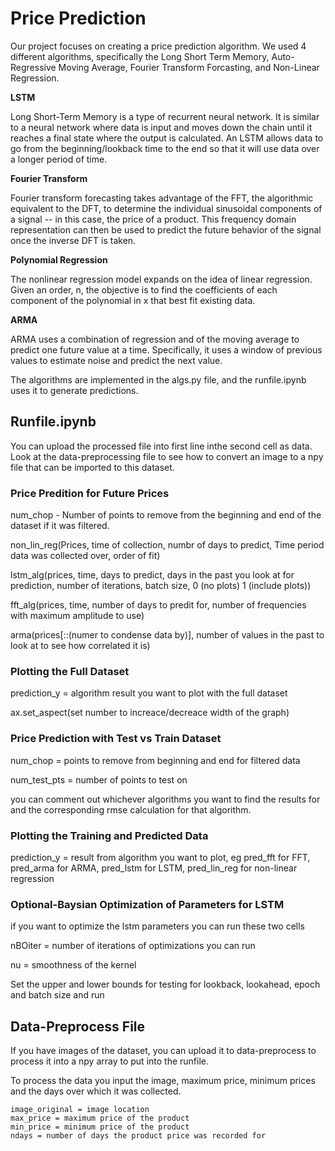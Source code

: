 # Price Prediction

Our project focuses on creating a price prediction algorithm. We used 4 different algorithms, specifically the Long Short Term Memory, Auto-Regressive Moving Average, Fourier Transform Forcasting, and Non-Linear Regression. 

**LSTM**

Long Short-Term Memory is a type of recurrent neural network. It is similar to a neural network where data is input and moves down the chain until it reaches a final state where the output is calculated. An LSTM allows data to go from the beginning/lookback time to the end so that it will use data over a longer period of time. 

**Fourier Transform**

Fourier transform forecasting takes advantage of the FFT, the algorithmic equivalent to the DFT, to determine the individual sinusoidal components of a signal -- in this case, the price of a product. This frequency domain representation can then be used to predict the future behavior of the signal once the inverse DFT is taken.

**Polynomial Regression**

The nonlinear regression model expands on the idea of linear regression. Given an order, n, the objective is to find the coefficients of each component of the polynomial in x that best fit existing data.

**ARMA**

ARMA uses a combination of regression and of the moving average to predict one future value at a time. Specifically, it uses a window of previous values to estimate noise and predict the next value.

The algorithms are implemented in the algs.py file, and the runfile.ipynb uses it to generate predictions. 

## Runfile.ipynb

You can upload the processed file into first line inthe second cell as data. Look at the data-preprocessing file to see how to convert an image to a npy file that can be imported to this dataset. 

### Price Predition for Future Prices

num_chop - Number of points to remove from the beginning and end of the dataset if it was filtered.

non_lin_reg(Prices, time of collection, numbr of days to predict, Time period data was collected over, order of fit)

lstm_alg(prices, time, days to predict, days in the past you look at for prediction, number of iterations, batch size, 0 (no plots) 1 (include plots))

fft_alg(prices, time, number of days to predit for, number of frequencies with maximum amplitude to use)

arma(prices[::(numer to condense data by)], number of values in the past to look at to see how correlated it is)


### Plotting the Full Dataset
    
prediction_y = algorithm result you want to plot with the full dataset

ax.set_aspect(set number to increace/decreace width of the graph)
    

### Price Prediction with Test vs Train Dataset

num_chop = points to remove from beginning and end for filtered data

num_test_pts = number of points to test on

you can comment out whichever algorithms you want to find the results for and the corresponding rmse calculation for that algorithm. 


### Plotting the Training and Predicted Data

prediction_y = result from algorithm you want to plot, eg pred_fft for FFT, pred_arma for ARMA, pred_lstm for LSTM, pred_lin_reg for non-linear regression


### Optional-Baysian Optimization of Parameters for LSTM

if you want to optimize the lstm parameters you can run these two cells

nBOiter = number of iterations of optimizations you can run

nu = smoothness of the kernel

Set the upper and lower bounds for testing for lookback, lookahead, epoch and batch size and run


## Data-Preprocess File

If you have images of the dataset, you can upload it to data-preprocess to process it into a npy array to put into the runfile. 

To process the data you input the image, maximum price, minimum prices and the days over which it was collected. 

    image_original = image location
    max_price = maximum price of the product 
    min_price = minimum price of the product
    ndays = number of days the product price was recorded for
